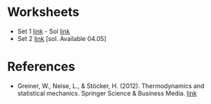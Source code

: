 # Worksheets

- Set 1 [link](https://jmsevillam.github.io/stat_mech_sose23/files/worksheet_1.pdf "#download") - Sol [link](https://jmsevillam.github.io/stat_mech_sose23/files/worksheet_1_sol.pdf "#download")
- Set 2 [link](https://jmsevillam.github.io/stat_mech_sose23/files/worksheet_2.pdf "#download") [sol. Available 04.05]

# References 

- Greiner, W., Neise, L., & Stöcker, H. (2012). Thermodynamics and statistical mechanics. Springer Science & Business Media. [link](https://link.springer.com/book/10.1007/978-1-4612-0827-3)
